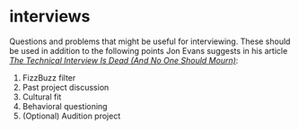 interviews
==========

Questions and problems that might be useful for interviewing. These should be used in addition to
the following points Jon Evans suggests in his article
[_The Technical Interview Is Dead (And No One Should Mourn)_](http://techcrunch.com/2013/06/22/the-technical-interview-is-dead/):

1. FizzBuzz filter
2. Past project discussion
3. Cultural fit
4. Behavioral questioning
5. (Optional) Audition project
